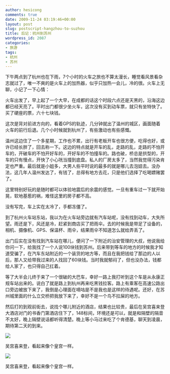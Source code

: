 ```yaml
---
author: hesicong
comments: true
date: 2009-11-24 03:19:46+00:00
layout: post
slug: postscript-hangzhou-to-suzhou
title: 后记：杭州到苏州
wordpress_id: 2087
categories:
- 旅游
tags:
- 杭州
- 苏州
---
```


下午两点到了杭州也在下雨，7个小时的火车之旅也不算太漫长，睡觉看风景看杂志就过了，唯一不爽的是火车上的加热器，似乎只加热一会儿，冷的很。火车上无聊，小记了一下心情：

火车出发了，早上起了一个大早，在成都的话这个时段六点还是天黑的，沿海这边都已经天亮了。平时出门都很少坐火车，这次没有买到动车票，就只有坐特快了。买了硬座的票，六十七块钱。

这次是背对前进方向的，看着GPS的轨迹，几分钟就出了温州的城区，画面随着火车的前行后退。几个小时候就到杭州了，有些激动也有些感慨。

温州这边住了一个多星期，工作也不累，出行有老板开车也很方便，吃得也好，或许已经长胖了，回去称一下。这边的特点就是开车的乱，走路的乱，走路的不怕开车的，开破车的不怕开好车的，开好车的不怕撞车的。路也破，桥总是拱型的，开车的只有慢点，开快了小心咣当撞到底盘。私人的厂房太多了，当然我觉得污染肯定也严重。最后就是小姐多，大男人些平时说的最多的就是哪儿去泡妞去。没办法，这几年人温州发达了，有钱了，总得有地方去花，只是他们选择了吃喝嫖赌罢了。

这里特别好玩的是随时都可以体验地震后的余震的感觉。一旦有重车过一下就开始晃，软地基惹的祸，难怪这里的房子都不高。

没有写完，车上实在太冷了，手都冻僵了。

到了杭州火车站东站，我以为在火车站旁边就有汽车站呢，没有找到动车，大失所望。雨还是下，风还是冷，赶紧到商店买了把雨伞。去的时候我是带足了设备的，相机、摄像机、GPS、保温杯、雨伞，结果雨伞不知道怎么就给弄丢了。

出门后实在没有找到汽车站在哪儿，便问了一下附近的治安管理的大叔，他说我给你问一下，给我找了一个人说100块钱到苏州。后来带到等车的地方的时候我才知道受骗了，在汽车东站附近的一个装货的地方等，而且在我把钱给了那边的人以后，那人又给带我过来的人找回了60块钱。当时我就郁闷了，但也没办法，钱都给人家了，也只得自己扛着。

等了大半会儿终于来了一个很破的大巴车，幸好一路上我打听到这个车是从永康正规车站出来的。说白了就是路上到杭州再来吃黑钱拉客。路上有乘客在高速公路出口旁边被放下来了，我倒是心理面在嘀咕是不是我也是这样的待遇呢。还好，在苏州城里面的什么立交桥把我放下来了，幸好不是一个鸟不拉屎的地方。

然后打的到观前街去，说找个哪儿附近的酒店，结果也比较贵，最后在吴宫喜来登大酒店对门的书香门第酒店住下了，148标间，环境还是可以，就是和隔壁的隔音不太好，晚上隔壁说话都听得清楚。晚上等小马过来吃了个肯德基，聊天到凌晨，期待第二天的到来。

[](/images/2009-11-11-22/IMG_3065.JPG)![](/images/2009-11-11-22/image/thumb/IMG_3065.JPG)[](/images/2009-11-11-22/IMG_3066.JPG)

吴宫喜来登，看起来像个皇宫一样。

[](/images/2009-11-11-22/IMG_3066.JPG)![](/images/2009-11-11-22/image/thumb/IMG_3066.JPG)

吴宫喜来登，看起来像个皇宫一样。

[](/images/2009-11-11-22/IMG_3066.JPG)
